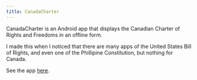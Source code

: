 ```yaml
---
title: CanadaCharter
---
```


CanadaCharter is an Android app that displays the Canadian Charter of Rights and Freedoms in an offline form.

I made this when I noticed that there are many apps of the United States Bill of Rights, and even one of the Phillipine Constitution, but nothing for Canada.

See the app [here](https://github.com/sweeper3000/CanadaCharter).
